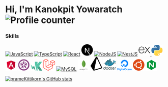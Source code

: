 # Hi, I'm Kanokpit Yowaratch <img src="https://komarev.com/ghpvc/?username=kanokpit-yowaratch&style=flat-square&color=blue" alt="Profile counter" />

### Skills

<p align="left">
<a href="https://developer.mozilla.org/en-US/docs/Web/JavaScript" target="_blank" rel="noreferrer"><img src="https://raw.githubusercontent.com/danielcranney/readme-generator/main/public/icons/skills/javascript-colored.svg" width="36" alt="JavaScript" /></a>
<a href="https://www.typescriptlang.org/" target="_blank" rel="noreferrer"><img src="https://raw.githubusercontent.com/danielcranney/readme-generator/main/public/icons/skills/typescript-colored.svg" width="36" alt="TypeScript" /></a>
<a href="https://reactjs.org/" target="_blank" rel="noreferrer"><img src="https://raw.githubusercontent.com/danielcranney/readme-generator/main/public/icons/skills/react-colored.svg" width="36" alt="React" /></a>
<a href="https://nextjs.org/" target="_blank" rel="noreferrer"><img src="./public/next-js.svg" width="36" alt="NextJS" /></a>
<a href="https://nodejs.org/en/" target="_blank" rel="noreferrer"><img src="https://raw.githubusercontent.com/danielcranney/readme-generator/main/public/icons/skills/nodejs-colored.svg" width="36" alt="NodeJS" /></a>
<a href="http://nestjs.com/" target="blank"><img src="https://nestjs.com/img/logo-small.svg" width="35" alt="NestJS" /></a>
<a href="https://expressjs.com/" target="blank"><img src="./public/expressjs.svg" width="36" alt="Express" />
</a>
<a href="https://www.python.org/" target="blank"><img src="./public/python-5.svg" width="35" alt="Python" />
</a>
<a href="https://angular.io/" target="_blank" rel="noreferrer"><img src="./public/angular.svg" width="36" alt="Angular" /></a>
<a href="https://jasmine.github.io/" target="_blank" rel="noreferrer"><img src="./public/jasmine.svg" width="36" alt="Jasmine" /></a>
<a href="https://karma-runner.github.io/latest/index.html" target="_blank" rel="noreferrer"><img src="./public/karma.svg" width="36" alt="Karma" /></a>
<a href="https://laravel.com/" target="_blank" rel="noreferrer"><img src="./public/laravel.svg" width="36" alt="Laravel" /></a>
<a href="https://www.mysql.com/" target="_blank" rel="noreferrer"><img src="https://raw.githubusercontent.com/danielcranney/readme-generator/main/public/icons/skills/mysql-colored.svg" width="36" alt="MySQL" /></a>
<a href="https://www.mongodb.com/" target="_blank" rel="noreferrer"><img src="./public//mongodb.svg" width="36" alt="MongoDB" /></a>
<a href="https://www.prisma.io/" target="_blank" rel="noreferrer"><img src="./public/prisma.svg" width="36" alt="Prisma" /></a>
<a href="https://www.docker.com/" target="_blank" rel="noreferrer"><img src="./public/docker.svg" width="40" alt="Docker" /></a>
<a href="https://www.digitalocean.com/" target="_blank" rel="noreferrer"><img src="./public/digitalocean.svg" width="45" alt="Digitalocean" /></a>
<a href="https://ubuntu.com/" target="_blank" rel="noreferrer"><img src="./public/ubuntu.svg" width="36" alt="Ubuntu" /></a>
<a href="https://www.nginx.com/" target="_blank" rel="noreferrer"><img src="./public/nginx.svg" width="36" alt="Nginx" /></a>
</p>

<a href="http://www.github.com/kanokpit-yowaratch"><img src="https://github-readme-stats.vercel.app/api?username=kanokpit-yowaratch&show_icons=true&hide=&count_private=true&title_color=0891b2&text_color=ffffff&icon_color=0891b2&bg_color=1c1917&hide_border=true&show_icons=true" alt="prameKittikorn's GitHub stats" /></a>
